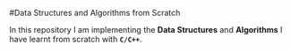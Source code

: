 #Data Structures and Algorithms from Scratch

In this repository I am implementing the **Data Structures** and **Algorithms** I have learnt from scratch with **`C/C++`**. 